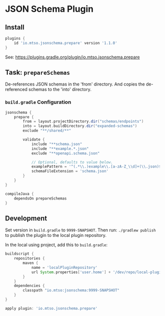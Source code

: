 # JSON Schema Plugin

## Install

```groovy
plugins {
    id 'io.mtso.jsonschema.prepare' version '1.1.0'
}
```

See: https://plugins.gradle.org/plugin/io.mtso.jsonschema.prepare

## Task: `prepareSchemas`

De-references JSON schemas in the 'from' directory. And copies the de-referenced schemas to the 'into' directory.

### `build.gradle` Configuration

```groovy
jsonschema {
    prepare {
        from = layout.projectDirectory.dir("schemas/endpoints")
        into = layout.buildDirectory.dir("expanded-schemas")
        exclude "**/shared/**"

        validate {
            include "**schema.json"
            include "**example.*.json"
            exclude "**openapi.schema.json"

            // Optional, defaults to value below.
            examplePattern = '^(.*\\.)example\\.[a-zA-Z_\\d]+(\\.json)$'
            schemaFileExtension = 'schema.json'
        }
    }
}

compileJava {
    dependsOn prepareSchemas
}
```

## Development

Set version in `build.gradle` to `9999-SNAPSHOT`. Then run: `./gradlew publish`
to publish the plugin to the local plugin repository.

In the local using project, add this to `build.gradle`:
```groovy
buildscript {
    repositories {
        maven {
            name = 'localPluginRepository'
            url System.properties['user.home'] + '/dev/repo/local-plugin-repository'
        }
    }
    dependencies {
        classpath "io.mtso:jsonschema:9999-SNAPSHOT"
    }
}

apply plugin: 'io.mtso.jsonschema.prepare'
```
